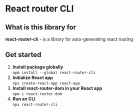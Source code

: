 # React router CLI

## What is this library for
**react-router-cli** - is a library for auto-generating react routing
## Get started
1. **Install package globally**  
```npm install --global react-router-cli```
2. **Initialize React app**  
```npx create-react-app react-app```
3. **Install react-router-dom in your React app**  
```npm i react-router-dom```
4. **Run an CLI**  
```npx react-router-cli```